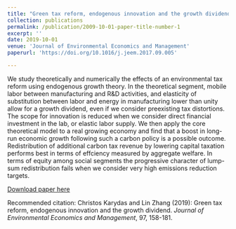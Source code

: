 ```yaml
---
title: "Green tax reform, endogenous innovation and the growth dividend"
collection: publications
permalink: /publication/2009-10-01-paper-title-number-1
excerpt: ''
date: 2019-10-01
venue: 'Journal of Environmental Economics and Management'
paperurl: 'https://doi.org/10.1016/j.jeem.2017.09.005'

---
```

We study theoretically and numerically the effects of an environmental tax reform using endogenous growth theory. In the theoretical segment, mobile labor between manufacturing and R&D activities, and elasticity of substitution between labor and energy in manufacturing lower than unity allow for a growth dividend, even if we consider preexisting tax distortions. The scope for innovation is reduced when we consider direct financial investment in the lab, or elastic labor supply. We then apply the core theoretical model to a real growing economy and find that a boost in long-run economic growth following such a carbon policy is a possible outcome. Redistribution of additional carbon tax revenue by lowering capital taxation performs best in terms of effciency measured by aggregate welfare. In terms of equity among social segments the progressive character of lump-sum redistribution fails when we consider very high emissions reduction targets.

[Download paper here](https://doi.org/10.1016/j.jeem.2017.09.005)

Recommended citation: Christos Karydas and Lin Zhang (2019): Green tax reform, endogenous innovation and the growth dividend. <i>Journal of Environmental Economics and Management</i>, 97, 158-181.
